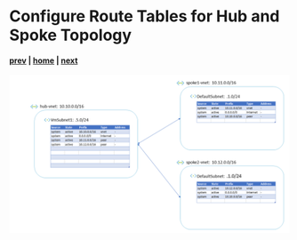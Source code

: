 # Configure Route Tables for Hub and Spoke Topology

#### [prev](./03.md) | [home](../welcome.md) | [next](./05.md)

![slide 04](../png/configure-route-tables-for-hub-and-spoke-topology/04.png)

